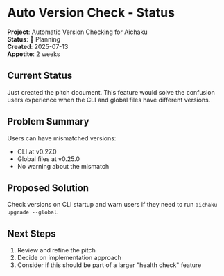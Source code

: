 # Auto Version Check - Status

**Project**: Automatic Version Checking for Aichaku\
**Status**: 🌱 Planning\
**Created**: 2025-07-13\
**Appetite**: 2 weeks

## Current Status

Just created the pitch document. This feature would solve the confusion users experience when the CLI and global files
have different versions.

## Problem Summary

Users can have mismatched versions:

- CLI at v0.27.0
- Global files at v0.25.0
- No warning about the mismatch

## Proposed Solution

Check versions on CLI startup and warn users if they need to run `aichaku upgrade --global`.

## Next Steps

1. Review and refine the pitch
2. Decide on implementation approach
3. Consider if this should be part of a larger "health check" feature
